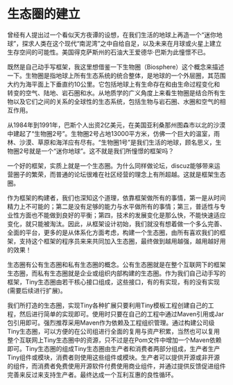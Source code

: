 # 生态圈的建立

曾经有人提出过一个看似天方夜谭的设想，在我们生活的地球上再造一个“迷你地球”，探求人类在这个现代“南泥湾”之中自给自足，以及未来在月球或火星上建立生存空间的可能性。美国得克萨斯州的石油大王爱德华·巴斯为此憧憬不已。

既然是自己动手写框架，我这里想借鉴一下生物圈（Biosphere）这个概念来描述一下。生物圈是指地球上所有生态系统的统合整体，是地球的一个外层圈，其范围大约为海平面上下垂直约10公里。它包括地球上有生命存在和由生命过程变化和转变的空气、陆地、岩石圈和水。从地质学的广义角度上来看生物圈是结合所有生物以及它们之间的关系的全球性的生态系统，包括生物与岩石圈、水圈和空气的相互作用。

从1984年到1991年，巴斯个人出资2亿美元，在美国亚利桑那州图森市以北的沙漠中建起了“生物圈2号”。生物圈2号占地13000平方米，仿佛一个巨大的温室，雨林、沙漠、草原和海洋应有尽有。“生物圈1号”是我们生活的地球，顾名思义，生物圈2号就是一个“迷你地球”。这不就是我们所憧憬的框架吗？

一个好的框架，实质上就是一个生态圈。为什么同样做论坛，discuz能够带来运营圈子的繁荣，而普通的论坛很难在社区经营的理念上有所超越。这就是框架生态圈。

作为框架的构建者，我们也深知这个道理，依靠框架做所有的事情，第一是从时间精力上不可能的；第二是没有足够的能力与水平做所有的事情；第三，普适性与专业性方面也不能做到良好的平衡；第四，技术的发展变化是那么快，不能快速适应变化，就只能被淘汰。因此，从框架设计初始，我们就没有想着做一个多么完善、全面的平台，更多的是从体系化方面考虑，构建一个生态圈，由所有喜欢我们的框架，支持这个框架的程序员来来共同加入生态圈，最终做到越用越强，越用越好用的效果！

生态圈有公有生态圈和私有生态圈的概念。公有生态圈就是在整个互联网下的框架生态圈，而私有生态圈就是企业或组织内部构建的生态圏。作为我们自己动手写的框架，Tiny生态圈由若干核心接口组成，这些接口，有的有实现，有的没有实现(需要后续进行扩展)。

我们所打造的生态圈，实现Tiny各种扩展只要利用Tiny模板工程创建自己的工程，然后进行简单的实现即可。使用时只要在自己的工程中通过Maven引用或Jar包引用即可。强烈推荐采用Maven作为依赖及工程组织管理。通过构建公司级Tiny生态圈，可以方便的在公司组进行全面的复用与资产积累，当然也可以复用整个互联网上Tiny生态圈中的资源，只不过是在Pom文件中增加一个Maven依赖即可。Tiny生态圈的组成Tiny生态圈由生产者和消费者两部分组成，生产者生产Tiny组件或模块，消费者则使用这些组件或模块。生产者可以提供开源或非开源的组件，而消费者免费使用开源软件付费使用商业组件，并通过提供反馈促进组件完善来反过来支持生产者。最终达成一个互利互惠的良性循环。